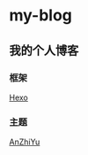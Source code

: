 # my-blog
## 我的个人博客
### 框架
[Hexo](https://hexo.io/zh-cn/docs/)

### 主题
[AnZhiYu](https://docs.anheyu.com/)

